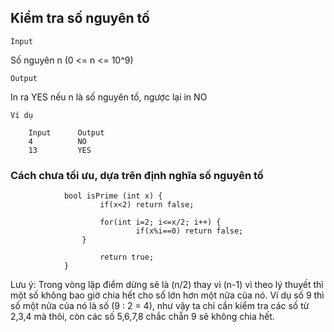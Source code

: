 ## Kiểm tra số nguyên tố 
`Input`

Số nguyên n (0 <= n <= 10^9)

`Output`

In ra YES nếu n là số nguyên tố, ngược lại in NO

`Ví dụ`

        Input      Output
        4          NO
        13         YES

### Cách chưa tối ưu, dựa trên định nghĩa số nguyên tố

                bool isPrime (int x) {
                        if(x<2) return false;
                
                        for(int i=2; i<=x/2; i++) {
                                if(x%i==0) return false;
                    }
                    
                        return true;
                }

Lưu ý: Trong vòng lặp điểm dừng sẽ là (n/2) thay vì (n-1) vì theo lý thuyết thì một số không bao giờ chia hết cho số lớn hơn một nửa của nó. Ví dụ số 9 thì số một nửa của nó là số (9 : 2 = 4), như vậy ta chỉ cần kiểm tra các số từ 2,3,4 mà thôi, còn các số 5,6,7,8 chắc chẵn 9 sẽ không chia hết.
